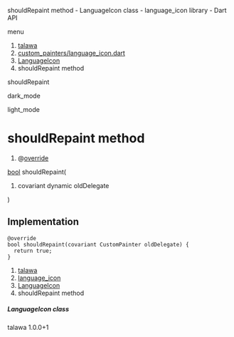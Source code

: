 




shouldRepaint method - LanguageIcon class - language\_icon library - Dart API







menu

1. [talawa](../../index.html)
2. [custom\_painters/language\_icon.dart](../../file-___home_harshil_Desktop_open-source_palisadoes_talawa_lib_custom_painters_language_icon/)
3. [LanguageIcon](../../file-___home_harshil_Desktop_open-source_palisadoes_talawa_lib_custom_painters_language_icon/LanguageIcon-class.html)
4. shouldRepaint method

shouldRepaint


dark\_mode

light\_mode




# shouldRepaint method


1. @[override](https://api.flutter.dev/flutter/dart-core/override-constant.html)

[bool](https://api.flutter.dev/flutter/dart-core/bool-class.html)
shouldRepaint(

1. covariant dynamic oldDelegate

)

## Implementation

```
@override
bool shouldRepaint(covariant CustomPainter oldDelegate) {
  return true;
}
```

 


1. [talawa](../../index.html)
2. [language\_icon](../../file-___home_harshil_Desktop_open-source_palisadoes_talawa_lib_custom_painters_language_icon/)
3. [LanguageIcon](../../file-___home_harshil_Desktop_open-source_palisadoes_talawa_lib_custom_painters_language_icon/LanguageIcon-class.html)
4. shouldRepaint method

##### LanguageIcon class





talawa
1.0.0+1






